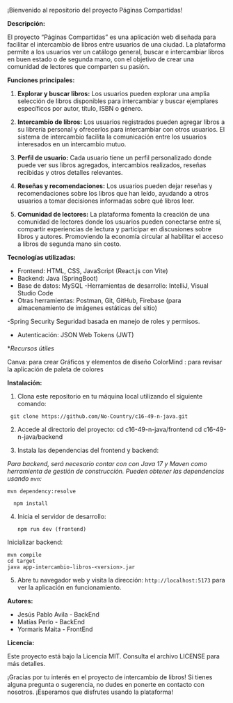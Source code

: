 ¡Bienvenido al repositorio del proyecto Páginas Compartidas!

**Descripción:**

El proyecto “Páginas Compartidas” es una aplicación web diseñada para facilitar el intercambio de libros entre usuarios de una ciudad. La plataforma permite a los usuarios ver un catálogo general, buscar e intercambiar libros en buen estado o de segunda mano, con el objetivo de crear una comunidad de lectores que comparten su pasión.

**Funciones principales:**

1. **Explorar y buscar libros:** Los usuarios pueden explorar una amplia selección de libros disponibles para intercambiar y buscar ejemplares específicos por autor, título, ISBN o género.

2. **Intercambio de libros:** Los usuarios registrados pueden agregar libros a su librería personal y ofrecerlos para intercambiar con otros usuarios. El sistema de intercambio facilita la comunicación entre los usuarios interesados en un intercambio mutuo.

3. **Perfil de usuario:** Cada usuario tiene un perfil personalizado donde puede ver sus libros agregados, intercambios realizados, reseñas recibidas y otros detalles relevantes.

4. **Reseñas y recomendaciones:** Los usuarios pueden dejar reseñas y recomendaciones sobre los libros que han leído, ayudando a otros usuarios a tomar decisiones informadas sobre qué libros leer.

5. **Comunidad de lectores:** La plataforma fomenta la creación de una comunidad de lectores donde los usuarios pueden conectarse entre sí, compartir experiencias de lectura y participar en discusiones sobre libros y autores. Promoviendo la economía circular al habilitar el acceso a libros de segunda mano sin costo.

**Tecnologías utilizadas:**

- Frontend: HTML, CSS, JavaScript (React.js con Vite)
- Backend: Java (SpringBoot)
- Base de datos: MySQL
-Herramientas de desarrollo: IntelliJ, Visual Studio Code
- Otras herramientas: Postman, Git, GitHub, Firebase (para almacenamiento de imágenes estáticas del sitio)

-Spring Security
Seguridad basada en manejo de roles y permisos.
- Autenticación: JSON Web Tokens (JWT)

**Recursos útiles*

Canva: para crear Gráficos y elementos de diseño
ColorMind : para revisar la aplicación de paleta de colores


**Instalación:**

1. Clona este repositorio en tu máquina local utilizando el siguiente comando:

  ```
   git clone https://github.com/No-Country/c16-49-n-java.git

   ```

2. Accede al directorio del proyecto:
cd c16-49-n-java/frontend
cd c16-49-n-java/backend

4. Instala las dependencias del frontend y backend:

  *Para backend, será necesario contar con con Java 17 y Maven como herramienta de gestión de construcción. Pueden obtener las dependencias usando `mvn`:*


```
mvn dependency:resolve
```
 ```
   npm install

   ```

4. Inicia el servidor de desarrollo:
   ```
   npm run dev (frontend)
   ```

Inicializar backend:
```
mvn compile
cd target
java app-intercambio-libros-<version>.jar
```


5. Abre tu navegador web y visita la dirección: `http://localhost:5173` para ver la aplicación en funcionamiento.

**Autores:**

- Jesús Pablo Avila - BackEnd
- Matías Perlo - BackEnd
- Yormaris Maita - FrontEnd

**Licencia:**

Este proyecto está bajo la Licencia MIT. Consulta el archivo LICENSE para más detalles.

¡Gracias por tu interés en el proyecto de intercambio de libros! Si tienes alguna pregunta o sugerencia, no dudes en ponerte en contacto con nosotros. ¡Esperamos que disfrutes usando la plataforma!
